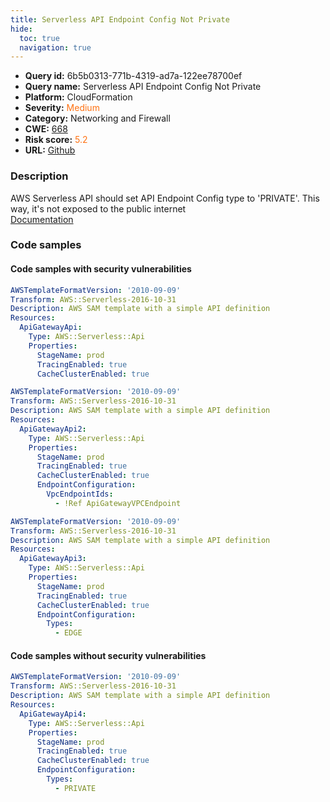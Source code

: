 ```yaml
---
title: Serverless API Endpoint Config Not Private
hide:
  toc: true
  navigation: true
---
```


<style>
  .highlight .hll {
    background-color: #ff171742;
  }
  .md-content {
    max-width: 1100px;
    margin: 0 auto;
  }
</style>

-   **Query id:** 6b5b0313-771b-4319-ad7a-122ee78700ef
-   **Query name:** Serverless API Endpoint Config Not Private
-   **Platform:** CloudFormation
-   **Severity:** <span style="color:#ff7213">Medium</span>
-   **Category:** Networking and Firewall
-   **CWE:** <a href="https://cwe.mitre.org/data/definitions/668.html" onclick="newWindowOpenerSafe(event, 'https://cwe.mitre.org/data/definitions/668.html')">668</a>
-   **Risk score:** <span style="color:#ff7213">5.2</span>
-   **URL:** [Github](https://github.com/Checkmarx/kics/tree/master/assets/queries/cloudFormation/aws_sam/serverless_api_endpoint_config_not_private)

### Description
AWS Serverless API should set API Endpoint Config type to 'PRIVATE'. This way, it's not exposed to the public internet<br>
[Documentation](https://docs.aws.amazon.com/serverless-application-model/latest/developerguide/sam-resource-api.html#sam-api-endpointconfiguration)

### Code samples
#### Code samples with security vulnerabilities
```yaml title="Positive test num. 1 - yaml file" hl_lines="7"
AWSTemplateFormatVersion: '2010-09-09'
Transform: AWS::Serverless-2016-10-31
Description: AWS SAM template with a simple API definition
Resources:
  ApiGatewayApi:
    Type: AWS::Serverless::Api
    Properties:
      StageName: prod
      TracingEnabled: true
      CacheClusterEnabled: true

```
```yaml title="Positive test num. 2 - yaml file" hl_lines="11"
AWSTemplateFormatVersion: '2010-09-09'
Transform: AWS::Serverless-2016-10-31
Description: AWS SAM template with a simple API definition
Resources:
  ApiGatewayApi2:
    Type: AWS::Serverless::Api
    Properties:
      StageName: prod
      TracingEnabled: true
      CacheClusterEnabled: true
      EndpointConfiguration:
        VpcEndpointIds:
          - !Ref ApiGatewayVPCEndpoint

```
```yaml title="Positive test num. 3 - yaml file" hl_lines="12"
AWSTemplateFormatVersion: '2010-09-09'
Transform: AWS::Serverless-2016-10-31
Description: AWS SAM template with a simple API definition
Resources:
  ApiGatewayApi3:
    Type: AWS::Serverless::Api
    Properties:
      StageName: prod
      TracingEnabled: true
      CacheClusterEnabled: true
      EndpointConfiguration:
        Types:
          - EDGE 

```


#### Code samples without security vulnerabilities
```yaml title="Negative test num. 1 - yaml file"
AWSTemplateFormatVersion: '2010-09-09'
Transform: AWS::Serverless-2016-10-31
Description: AWS SAM template with a simple API definition
Resources:
  ApiGatewayApi4:
    Type: AWS::Serverless::Api
    Properties:
      StageName: prod
      TracingEnabled: true
      CacheClusterEnabled: true
      EndpointConfiguration:
        Types:
          - PRIVATE

```

